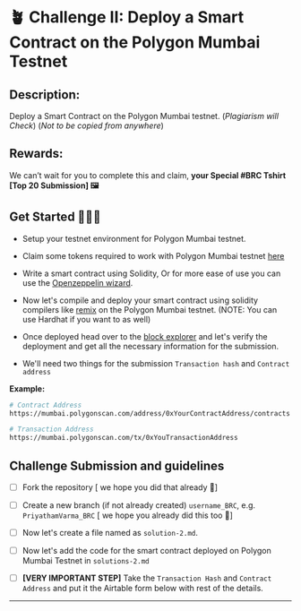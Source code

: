 
# 🪴 Challenge II: Deploy a Smart Contract on the Polygon Mumbai Testnet


## Description: 
Deploy a Smart Contract on the Polygon Mumbai testnet. (*Plagiarism will Check*) (*Not to be copied from anywhere*)

## Rewards:
We can’t wait for you to complete this and claim, **your Special #BRC Tshirt [Top 20 Submission] 🖼️**

## Get Started 🏃🏻‍♂️ 

- Setup your testnet environment for Polygon Mumbai testnet.

- Claim some tokens required to work with Polygon Mumbai testnet [here](https://faucet.polygon.technology/) 

- Write a smart contract using Solidity, Or for more ease of use you can use the [Openzeppelin wizard](https://docs.openzeppelin.com/contracts/4.x/wizard).

- Now let's compile and deploy your smart contract using solidity compilers like [remix](https://remix.ethereum.org/) on the Polygon Mumbai testnet. (NOTE: You can use Hardhat if you want to as well)

- Once deployed head over to the [block explorer](https://mumbai.polygonscan.com/) and let's verify the deployment and get all the necessary information for the submission.

- We'll need two things for the submission `Transaction hash` and `Contract address`

**Example:**

```bash
# Contract Address
https://mumbai.polygonscan.com/address/0xYourContractAddress/contracts

# Transaction Address
https://mumbai.polygonscan.com/tx/0xYouTransactionAddress
```


## Challenge Submission and guidelines

- [ ] Fork the repository [ we hope you did that already 💫] 

- [ ] Create a new branch (if not already created)  `username_BRC`, e.g.  `PriyathamVarma_BRC` [ we hope you already did this too  💫] 

- [ ] Now let's create a file named as `solution-2.md`.

- [ ] Now let's add the code for the smart contract deployed on Polygon Mumbai Testnet in `solutions-2.md`

- [ ] **[VERY IMPORTANT STEP]** Take the `Transaction Hash` and `Contract Address` and put it the Airtable form below with rest of the details. 

-------
